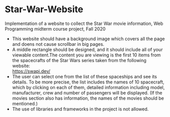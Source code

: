 # Star-War-Website
Implementation of a website to collect the Star War movie information, Web Programming midterm course project, Fall 2020 <br/>
- This website should have a background image which covers all the page and doens not cause scrollbar in big pages.
- A middle rectangle should be designed, and it should include all of your viewable content.The content you are viewing is the first 10 items from the spacecrafts of the Star Wars series taken from the following website: <br/>
https://swapi.dev/
- The user can select one from the list of these spaceships and see its details. To be more precise, the list includes the names of 10 spacecraft, which by clicking on each of them, detailed information including model, manufacturer, crew and number of passengers will be displayed. (If the movies section also has information, the names of the movies should be mentioned.)
- The use of libraries and frameworks in the project is not allowed.
